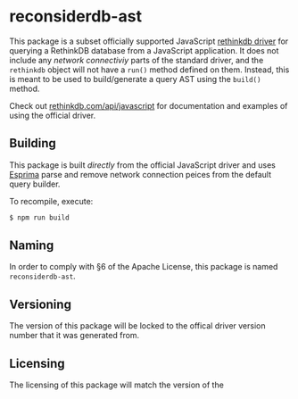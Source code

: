 # reconsiderdb-ast

This package is a subset officially supported JavaScript
[rethinkdb driver](https://github.com/rethinkdb/rethinkdb) for querying
a RethinkDB database from a JavaScript application. It does not include
any _network connectiviy_ parts of the standard driver, and the `rethinkdb`
object will not have a `run()` method defined on them. Instead, this is meant
to be used to build/generate a query AST using the `build()` method.

Check out
[rethinkdb.com/api/javascript](http://www.rethinkdb.com/api/javascript)
for documentation and examples of using the official driver.

## Building

This package is built _directly_ from the official JavaScript driver and
uses [Esprima](http://esprima.org/) parse and remove network connection
peices from the default query builder.

To recompile, execute:

```bash
$ npm run build
```

## Naming

In order to comply with §6 of the Apache License, this package is named
`reconsiderdb-ast`.

## Versioning

The version of this package will be locked to the offical driver
version number that it was generated from.

## Licensing

The licensing of this package will match the version of the


